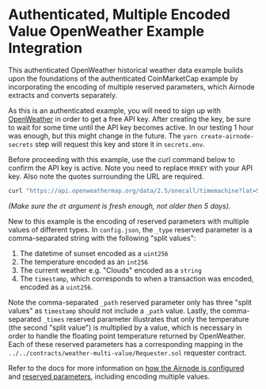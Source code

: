 # Authenticated, Multiple Encoded Value OpenWeather Example Integration

This authenticated OpenWeather historical weather data example builds upon the foundations of the authenticated
CoinMarketCap example by incorporating the encoding of multiple reserved parameters, which Airnode extracts and converts
separately.

As this is an authenticated example, you will need to sign up with [OpenWeather](https://openweathermap.org/api) in
order to get a free API key. After creating the key, be sure to wait for some time until the API key becomes active. In
our testing 1 hour was enough, but this might change in the future. The `yarn create-airnode-secrets` step will request
this key and store it in `secrets.env`.

Before proceeding with this example, use the curl command below to confirm the API key is active. Note you need to
replace `MYKEY` with your API key. Also note the quotes surrounding the URL are required.

```sh
curl "https://api.openweathermap.org/data/2.5/onecall/timemachine?lat=51.507222&lon=-0.1275&dt=1637545002&appid=MYKEY"
```

_(Make sure the `dt` argument is fresh enough, not older then 5 days)._

New to this example is the encoding of reserved parameters with multiple values of different types. In `config.json`,
the `_type` reserved parameter is a comma-separated string with the following "split values":

1. The datetime of sunset encoded as a `uint256`
2. The temperature encoded as an `int256`
3. The current weather e.g. "Clouds" encoded as a `string`
4. The `timestamp`, which corresponds to when a transaction was encoded, encoded as a `uint256`.

Note the comma-separated `_path` reserved parameter only has three "split values" as `timestamp` should not include a
`_path` value. Lastly, the comma-separated `_times` reserved parameter illustrates that only the temperature (the second
"split value") is multiplied by a value, which is necessary in order to handle the floating point temperature returned
by OpenWeather. Each of these reserved parameters has a corresponding mapping in the
`../../contracts/weather-multi-value/Requester.sol` requester contract.

Refer to the docs for more information on
[how the Airnode is configured](https://docs.api3.org/airnode/latest/grp-providers/guides/build-an-airnode/configuring-airnode.html)
and [reserved parameters](https://docs.api3.org/airnode/latest/reference/specifications/reserved-parameters.html),
including encoding multiple values.
